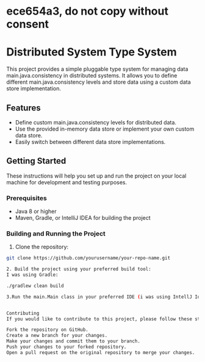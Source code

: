 # ece654a3, do not copy without consent
# Distributed System Type System

This project provides a simple pluggable type system for managing data main.java.consistency in distributed systems. 
It allows you to define different main.java.consistency levels and store data using a custom data store implementation.

## Features

- Define custom main.java.consistency levels for distributed data.
- Use the provided in-memory data store or implement your own custom data store.
- Easily switch between different data store implementations.

## Getting Started

These instructions will help you set up and run the project on your local machine for development and testing purposes.

### Prerequisites

- Java 8 or higher
- Maven, Gradle, or IntelliJ IDEA for building the project

### Building and Running the Project

1. Clone the repository:

```bash
git clone https://github.com/yourusername/your-repo-name.git

2. Build the project using your preferred build tool:
I was using Gradle:

./gradlew clean build

3.Run the main.Main class in your preferred IDE (i was using IntellJ Idea) or from the command line.


Contributing
If you would like to contribute to this project, please follow these steps:

Fork the repository on GitHub.
Create a new branch for your changes.
Make your changes and commit them to your branch.
Push your changes to your forked repository.
Open a pull request on the original repository to merge your changes.

